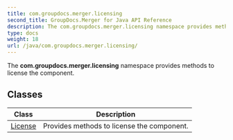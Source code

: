 ```yaml
---
title: com.groupdocs.merger.licensing
second_title: GroupDocs.Merger for Java API Reference
description: The com.groupdocs.merger.licensing namespace provides methods to license the component.
type: docs
weight: 18
url: /java/com.groupdocs.merger.licensing/
---
```


The **com.groupdocs.merger.licensing** namespace provides methods to license the component.


## Classes

| Class | Description |
| --- | --- |
| [License](../com.groupdocs.merger.licensing/license) | Provides methods to license the component. |
